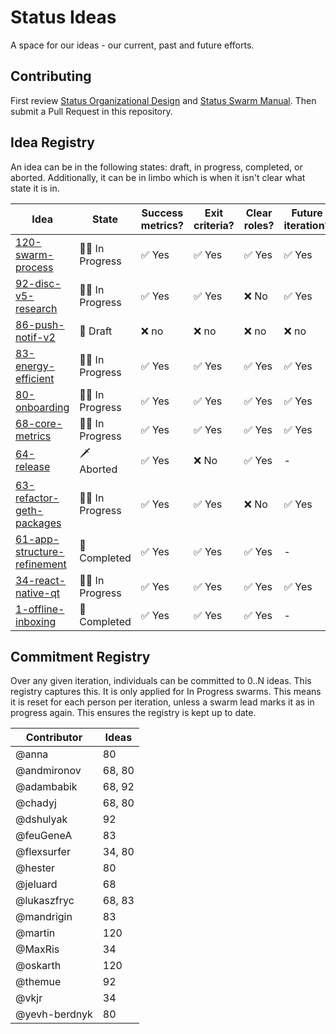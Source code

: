 # Status Ideas

A space for our ideas - our current, past and future efforts.

## Contributing

First review [Status Organizational Design](https://wiki.status.im/Status_Organisational_Design) and
[Status Swarm Manual](https://docs.google.com/document/u/1/d/10nGQ6mZGahIme6UGLov3b12tJUOi3mkjIsT5_cFl0kA/edit?ts=5ab1135d#heading=h.lqc5ff9neha5).
Then submit a Pull Request in this repository.

## Idea Registry

An idea can be in the following states: draft, in progress, completed, or
aborted. Additionally, it can be in limbo which is when it isn't clear what
state it is in.

| Idea                                                              | State                     | Success metrics?       | Exit criteria?         | Clear roles?           | Future iteration?      |
|-------------------------------------------------------------------|---------------------------|------------------------|------------------------|------------------------|------------------------|
| [120-swarm-process](ideas/120-swarm-process.md)                   | :walking_man: In Progress | :white_check_mark: Yes | :white_check_mark: Yes | :white_check_mark: Yes | :white_check_mark: Yes |
| [92-disc-v5-research](ideas/92-disc-v5-research.md)               | :walking_man: In Progress | :white_check_mark: Yes | :white_check_mark: Yes | :x: No    | :white_check_mark: Yes |
| [86-push-notif-v2](ideas/86-push-notif-v2.md)                     | :seedling: Draft          | :x: no                 | :x: no                 | :x: no                 | :x: no                 |
| [83-energy-efficient](ideas/83-energy-efficient.md)               | :walking_man: In Progress | :white_check_mark: Yes | :white_check_mark: Yes | :white_check_mark: Yes | :white_check_mark: Yes |
| [80-onboarding](ideas/80-onboarding.md)                           | :walking_man: In Progress | :white_check_mark: Yes | :white_check_mark: Yes | :white_check_mark: Yes | :white_check_mark: Yes |
| [68-core-metrics](ideas/68-core-metrics.md)                       | :walking_man: In Progress | :white_check_mark: Yes | :white_check_mark: Yes | :white_check_mark: Yes | :white_check_mark: Yes |
| [64-release](ideas/64-release.md)                                 | :dagger: Aborted          | :white_check_mark: Yes | :x: No                 | :white_check_mark: Yes | -                      |
| [63-refactor-geth-packages](ideas/63-refactor-geth-packages.md)   | :walking_man: In Progress    | :white_check_mark: Yes | :white_check_mark: Yes | :x: No                 | :white_check_mark: Yes |
| [61-app-structure-refinement](ideas/61-app-structure-refinement.md)                 | :champagne: Completed     | :white_check_mark: Yes | :white_check_mark: Yes | :white_check_mark: Yes | -                      |
| [34-react-native-qt](ideas/34-react-native-qt.md)                 | :walking_man: In Progress | :white_check_mark: Yes | :white_check_mark: Yes | :white_check_mark: Yes | :white_check_mark: Yes |
| [1-offline-inboxing](ideas/1-offline-inboxing.md)                 | :champagne: Completed     | :white_check_mark: Yes | :white_check_mark: Yes | :white_check_mark: Yes | -                      |

## Commitment Registry

Over any given iteration, individuals can be committed to 0..N ideas. This
registry captures this. It is only applied for In Progress swarms. This means it
is reset for each person per iteration, unless a swarm lead marks it as in
progress again. This ensures the registry is kept up to date.

| Contributor   |  Ideas |
|---------------|--------|
| @anna         |     80 |
| @andmironov   | 68, 80 |
| @adambabik    | 68, 92 |
| @chadyj       | 68, 80 |
| @dshulyak     |     92 |
| @feuGeneA     |     83 |
| @flexsurfer   | 34, 80 |
| @hester       |     80 |
| @jeluard      |     68 |
| @lukaszfryc   | 68, 83 |
| @mandrigin    |     83 |
| @martin       |    120 |
| @MaxRis       |     34 |
| @oskarth      |    120 |
| @themue       |     92 |
| @vkjr         |     34 |
| @yevh-berdnyk |     80 |

